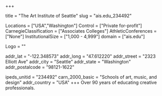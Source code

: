 
+++

title = "The Art Institute of Seattle"
slug = "ais.edu_234492"

Locations = ["USA","Washington"]
Control = ["Private for-profit"]
CarnegieClassification = ["Associates Colleges"]
AthleticConferences = ["None"]
InstitutionalSize = ["1,000 - 4,999"]
domain = ["ais.edu"]

Logo = ""

addr_lat = "-122.348573"
addr_long = "47.612220"
addr_street = "2323 Elliott Ave"
addr_city = "Seattle"
addr_state = "Washington"
addr_postalcode = "98121-1622"

ipeds_unitid = "234492"
carn_2000_basic = "Schools of art, music, and design"
addr_country = "USA"
+++
    Over 90 years of educating creative professionals.
